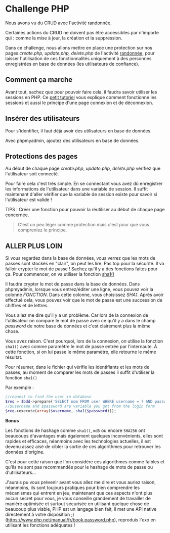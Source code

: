 # Challenge PHP

Nous avons vu du CRUD avec l'activité [randonnée](../php-training-mysql).

Certaines actions du CRUD ne doivent pas être accessibles par n'importe qui : comme la mise à jour, la création et la suppression.

Dans ce challenge, nous allons mettre en place une protection sur nos pages *create.php, update.php, delete.php* de l'activité [randonnée](../php-training-mysql), pour laisser l'utilisation de ces fonctionnalités uniquement à des personnes enregistrées en base de données (les utilisateurs de confiance).

## Comment ça marche

Avant tout, sachez que pour pouvoir faire cela, il faudra savoir utiliser les sessions en PHP. Ce [petit tutoriel](http://www.lephpfacile.com/cours/18-les-sessions) vous explique comment fonctionne les sessions et aussi le principe d'une page connexion et de déconnexion.

## Insérer des utilisateurs

Pour s'identifier, il faut déjà avoir des utilisateurs en base de données.

Avec phpmyadmin, ajoutez des utilisateurs en base de données.

## Protections des pages

Au début de chaque page *create.php*, *update.php*, *delete.php* vérifiez que l'utilisateur soit connecté.

Pour faire cela c'est très simple. En se connectant vous avez dû enregistrer les informations de l'utilisateur dans une variable de session. Il suffit maintenant d'aller vérifier que la variable de session existe pour savoir si l'utilisateur est valide !

TIPS : Créer une fonction pour pouvoir la réutiliser au début de chaque page concernée.

> C'est un peu léger comme protection mais c'est pour que vous compreniez le principe.

## ALLER PLUS LOIN

Si vous regardez dans la base de données, vous verrez que les mots de passes sont stockés en "clair", on peut les lire. Pas top pour la sécurité.
Il va falloir crypter le mot de passe ! Sachez qu'il y a des fonctions faites pour ça. Pour commencer, on va utiliser la fonction [sha1()](http://php.net/manual/fr/function.sha1.php)

Il faudra crypter le mot de passe dans la base de données. Dans phpmyadmin, lorsque vous entrez/éditer une ligne, vous pouvez voir la colonne *FONCTION*. Dans cette colonne, vous choisissez *SHA1*. Après avoir effectué cela, vous pouvez voir que le mot de passe est une succession de chiffres et de lettres.

Vous allez me dire qu'il y a un problème. Car lors de la connexion de l'utilisateur on compare le mot de passe avec ce qu'il y a dans le champ *password* de notre base de données et c'est clairement plus la même chose.

Vous avez raison. C'est pourquoi, lors de la connexion, on utilise la fonction ```sha1()``` avec comme paramètre le mot de passe entrée par l'internaute. À cette fonction, si on lui passe le même paramètre, elle retourne le même résultat.

Pour résumer, dans le fichier qui vérifie les identifiants et les mots de passes, au moment de comparer les mots de passes il suffit d'utiliser la fonction ```sha1()```

Par exemple :

```php
//request to find the user in database
$req = $bdd->prepare('SELECT nom FROM user WHERE username = ? AND password <= ?');
//$username and $password are variable you got from the login form
$req->execute(array($username, sha1($password)));
```
**Bonus**

Les fonctions de hashage comme ````sha1()````, ````md5````  ou encore ````SHA256```` ont beaucoups d'avantages mais également quelques inconvénients, elles sont rapides et efficaces, néanmoins avec les technologies actuelles, il est devenu assez aisé de cibler la sortie de ces algorithmes pour retrouver les données d'origine.

C'est pour cette raison que l'on considère ces algorithmes comme faibles et qu'ils ne sont pas recommandés pour le hashage de mots de passe ou d'utilisateurs...

J'aurais pu vous prévenir avant vous allez me dire et vous auriez raison, néanmoins, ils sont toujours pratiques pour bien comprendre les mécanismes qui entrent en jeu, maintenant que ces aspects n'ont plus aucun secret pour vous, je vous conseille grandement de travailler de manière optimisée et surtout sécurisée en utilisant quelque chose de beaucoup plus viable, PHP est un langage bien fait, il met une API native directement à votre disposition ;) (https://www.php.net/manual/fr/book.password.php), reproduis l'exo en utilisant les fonctions adéquates !
